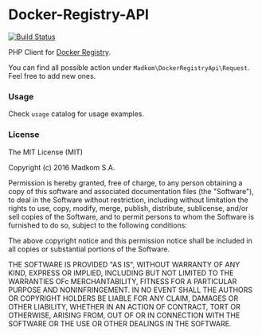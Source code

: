 # Docker-Registry-API    
[![Build Status](https://travis-ci.org/madkom/docker-registry-client.svg?branch=master)](https://travis-ci.org/madkom/docker-registry-client)


PHP Client for [Docker Registry](https://docs.docker.com/registry/spec/api/).
 
You can find all possible action under `Madkom\DockerRegistryApi\Request`. Feel free to add new ones.

### Usage
Check `usage` catalog for usage examples.

### License
The MIT License (MIT)

Copyright (c) 2016 Madkom S.A.

Permission is hereby granted, free of charge, to any person obtaining a copy
of this software and associated documentation files (the "Software"), to deal
in the Software without restriction, including without limitation the rights
to use, copy, modify, merge, publish, distribute, sublicense, and/or sell
copies of the Software, and to permit persons to whom the Software is furnished
to do so, subject to the following conditions:

The above copyright notice and this permission notice shall be included in all
copies or substantial portions of the Software.

THE SOFTWARE IS PROVIDED "AS IS", WITHOUT WARRANTY OF ANY KIND, EXPRESS OR
IMPLIED, INCLUDING BUT NOT LIMITED TO THE WARRANTIES OFc MERCHANTABILITY,
FITNESS FOR A PARTICULAR PURPOSE AND NONINFRINGEMENT. IN NO EVENT SHALL THE
AUTHORS OR COPYRIGHT HOLDERS BE LIABLE FOR ANY CLAIM, DAMAGES OR OTHER
LIABILITY, WHETHER IN AN ACTION OF CONTRACT, TORT OR OTHERWISE, ARISING FROM,
OUT OF OR IN CONNECTION WITH THE SOFTWARE OR THE USE OR OTHER DEALINGS IN
THE SOFTWARE.